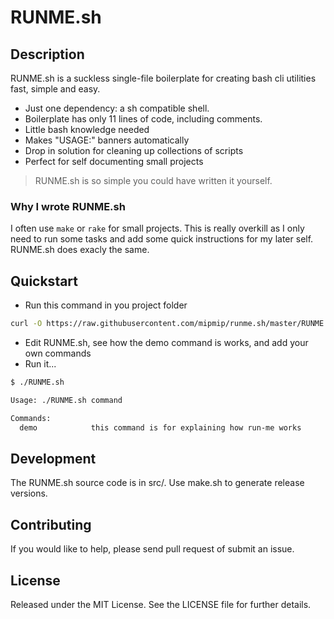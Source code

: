 # RUNME.sh

## Description

RUNME.sh is a suckless single-file boilerplate for creating bash cli utilities fast, simple and easy.

- Just one dependency: a sh compatible shell.
- Boilerplate has only 11 lines of code, including comments.
- Little bash knowledge needed
- Makes "USAGE:" banners automatically
- Drop in solution for cleaning up collections of scripts
- Perfect for self documenting small projects

> RUNME.sh is so simple you could have written it yourself.

### Why I wrote RUNME.sh

I often use `make` or `rake` for small projects. This is really overkill as I only
need to run some tasks and add some quick instructions for my later self.
RUNME.sh does exacly the same.

## Quickstart

* Run this command in you project folder

```bash
curl -O https://raw.githubusercontent.com/mipmip/runme.sh/master/RUNME.sh && chmod +x RUNME.sh
```

* Edit RUNME.sh, see how the demo command is works, and add your own commands
* Run it...

```bash
$ ./RUNME.sh

Usage: ./RUNME.sh command

Commands:
  demo            this command is for explaining how run-me works
```


## Development

The RUNME.sh source code is in src/. Use make.sh to generate release versions.

## Contributing

If you would like to help, please send pull request of submit an issue.

## License

Released under the MIT License. See the LICENSE file for further details.
